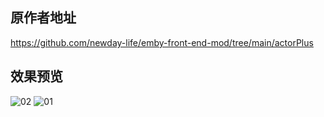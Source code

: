 ## 原作者地址
https://github.com/newday-life/emby-front-end-mod/tree/main/actorPlus

## 效果预览
![02](https://github.com/jackloves111/EMBY.JS.CSS/assets/89971817/e47c59cc-9234-4f1c-8e85-cf49a301e8f5)
![01](https://github.com/jackloves111/EMBY.JS.CSS/assets/89971817/35fd2f34-cb19-40f7-a9fd-91fe2e0d81ef)

